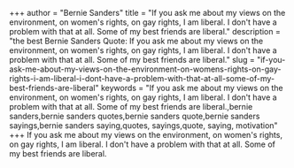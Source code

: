 +++
author = "Bernie Sanders"
title = "If you ask me about my views on the environment, on women's rights, on gay rights, I am liberal. I don't have a problem with that at all. Some of my best friends are liberal."
description = "the best Bernie Sanders Quote: If you ask me about my views on the environment, on women's rights, on gay rights, I am liberal. I don't have a problem with that at all. Some of my best friends are liberal."
slug = "if-you-ask-me-about-my-views-on-the-environment-on-womens-rights-on-gay-rights-i-am-liberal-i-dont-have-a-problem-with-that-at-all-some-of-my-best-friends-are-liberal"
keywords = "If you ask me about my views on the environment, on women's rights, on gay rights, I am liberal. I don't have a problem with that at all. Some of my best friends are liberal.,bernie sanders,bernie sanders quotes,bernie sanders quote,bernie sanders sayings,bernie sanders saying,quotes, sayings,quote, saying, motivation"
+++
If you ask me about my views on the environment, on women's rights, on gay rights, I am liberal. I don't have a problem with that at all. Some of my best friends are liberal.
